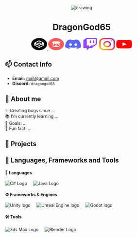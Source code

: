 <!-- Will be Replaced in the Future with a Banner -->

<p align="center"><img src="assets/elfilin_artwork.png" alt="drawing" width="200" align="center"/></p>
<h1 align="center">DragonGod65</h1>

<!-- Links need to be changed -->
<div align="center">
    <a href="https://codepen.io/DragonGod65">
        <img src="assets/icons/codepen.svg" width="52" height="40" alt="Codepen Logo" />
    </a>
    <img href="https://dragongod65.itch.io" src="assets/icons/itch-io.svg" width="52" height="40" alt="Itch.io Logo"/>
    <img href="https://www.youtube.com/watch?v=dQw4w9WgXcQ" src="assets/icons/discord.svg" width="52" height="40" alt="Discord Logo"/>
    <img href="https://www.twitch.tv/dragongod6556" src="assets/icons/twitch.svg" width="52" height="40" alt="Twitch Logo"/>
    <img href="https://www.instagram.com/dev.dragongod65" src="assets/icons/instagram.svg" width="52" height="40" alt="Instagram Logo"/>
    <img href="https://www.youtube.com/watch?v=dQw4w9WgXcQ" src="assets/icons/youtube.svg" width="52" height="40" alt="Youtube Logo"/>
</div>

## 📫 Contact Info
- **Email:** [mail@gmail.com](mailto:mail@gmail.com)
- **Discord:** `dragongod65`

## 👋 About me
<p align="left">
  ✨ Creating bugs since ...<br>
  📚 I'm currently learning ...<br>
  🎯 Goals: ...<br>
  🎲 Fun fact: ...</p>

###

<!-- Relevant Projects & Works-->
## 💼 Projects



###
<!-- Tools etc -->
## 📓 Languages, Frameworks and Tools
#### 📜 Languages
<div align="left">
    <img src="assets/devicon/languages/csharp" height="40" alt="C# Logo"/>
    <img width="12" />
    <img src="assets/devicon/languages/java" height="40" alt="Java Logo"/>

</div>

#### ⚙️ Frameworks & Engines
<div align="left">
    <img src="assets/devicon/frames/unity" height="40" alt="Unity logo"/>
    <img width="12" />
    <img src="assets/devicon/frames/unreal-engine" height="40" alt="Unreal Engine logo"/>
    <img width="12" />
    <img src="assets/devicon/frames/godot" height="40" alt="Godot logo"/>
</div>

#### 🛠️ Tools
<div align="left">
    <img src="assets/devicon/tools/threedsmax" height="40" alt="3ds Max Logo"/>
    <img width="12" />
    <img src="assets/devicon/tools/blender" height="40" alt="Blender Logo"/>
</div>


